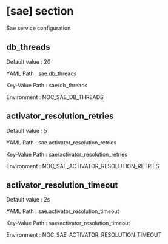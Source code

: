 # [sae] section
Sae service configuration

## db_threads

Default value
:   20

YAML Path
:   sae.db_threads

Key-Value Path
:   sae/db_threads

Environment
:   NOC_SAE_DB_THREADS

## activator_resolution_retries

Default value
:   5

YAML Path
:   sae.activator_resolution_retries

Key-Value Path
:   sae/activator_resolution_retries

Environment
:   NOC_SAE_ACTIVATOR_RESOLUTION_RETRIES

## activator_resolution_timeout

Default value
:   2s

YAML Path
:   sae.activator_resolution_timeout

Key-Value Path
:   sae/activator_resolution_timeout

Environment
:   NOC_SAE_ACTIVATOR_RESOLUTION_TIMEOUT
